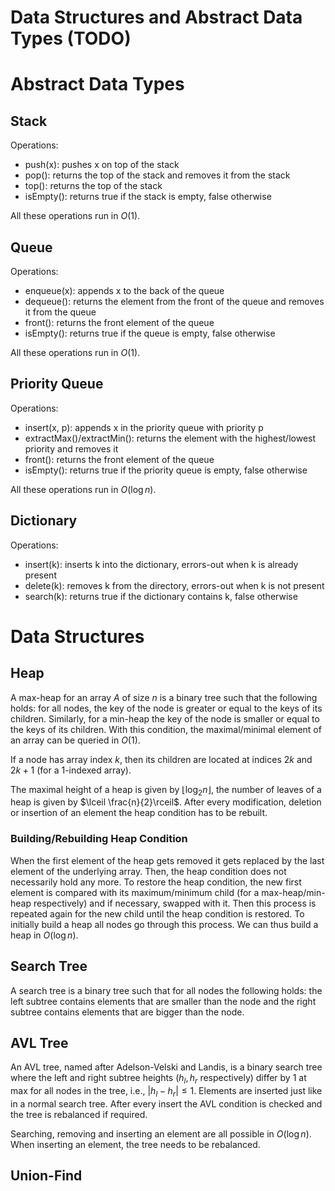 # Data Structures and Abstract Data Types (TODO)

# Abstract Data Types

## Stack

Operations:

- push(x): pushes x on top of the stack
- pop(): returns the top of the stack and removes it from the stack
- top(): returns the top of the stack
- isEmpty(): returns true if the stack is empty, false otherwise

All these operations run in $O(1)$.

## Queue

Operations:

- enqueue(x): appends x to the back of the queue
- dequeue(): returns the element from the front of the queue and removes it from the queue
- front(): returns the front element of the queue
- isEmpty(): returns true if the queue is empty, false otherwise

All these operations run in $O(1)$.

## Priority Queue

Operations:

- insert(x, p): appends x in the priority queue with priority p
- extractMax()/extractMin(): returns the element with the highest/lowest priority and removes it
- front(): returns the front element of the queue
- isEmpty(): returns true if the priority queue is empty, false otherwise

All these operations run in $O(\log n)$.

## Dictionary

Operations:

- insert(k): inserts k into the dictionary, errors-out when k is already present
- delete(k): removes k from the directory, errors-out when k is not present
- search(k): returns true if the dictionary contains k, false otherwise

# Data Structures

## Heap

A max-heap for an array $A$ of size $n$ is a binary tree such that the following holds: for all nodes, the key of the node is greater or equal to the keys of its children. Similarly, for a min-heap the key of the node is smaller or equal to the keys of its children. With this condition, the maximal/minimal element of an array can be queried in $O(1)$.

If a node has array index $k$, then its children are located at indices $2 k$ and $2k+1$ (for a 1-indexed array).

The maximal height of a heap is given by $\lfloor \log_2n\rfloor$, the number of leaves of a heap is given by $\lceil \frac{n}{2}\rceil$. After every modification, deletion or insertion of an element the heap condition has to be rebuilt.

### Building/Rebuilding Heap Condition

When the first element of the heap gets removed it gets replaced by the last element of the underlying array. Then, the heap condition does not necessarily hold any more. To restore the heap condition, the new first element is compared with its maximum/minimum child (for a max-heap/min-heap respectively) and if necessary, swapped with it. Then this process is repeated again for the new child until the heap condition is restored. To initially build a heap all nodes go through this process. We can thus build a heap in $O(\log n)$.

## Search Tree

A search tree is a binary tree such that for all nodes the following holds: the left subtree contains elements that are smaller than the node and the right subtree contains elements that are bigger than the node.

## AVL Tree

An AVL tree, named after Adelson-Velski and Landis, is a binary search tree where the left and right subtree heights ($h_l, h_r$ respectively) differ by 1 at max for all nodes in the tree, i.e., $\lvert h_l - h_r \rvert \leq 1$. Elements are inserted just like in a normal search tree. After every insert the AVL condition is checked and the tree is rebalanced if required.

Searching, removing and inserting an element are all possible in $O(\log n)$. When inserting an element, the tree needs to be rebalanced.

## Union-Find